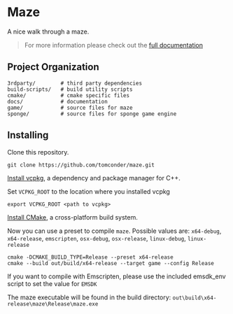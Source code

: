 # Maze

A nice walk through a maze.

> For more information please check out the [full documentation](https://tomconder.github.io/maze/)

## Project Organization

    3rdparty/        # third party dependencies
    build-scripts/   # build utility scripts
    cmake/           # cmake specific files
    docs/            # documentation
    game/            # source files for maze
    sponge/          # source files for sponge game engine


## Installing

Clone this repository.

```
git clone https://github.com/tomconder/maze.git
```

[Install vcpkg](https://github.com/microsoft/vcpkg#getting-started), a dependency and package manager for C++.

Set `VCPKG_ROOT` to the location where you installed vcpkg

```
export VCPKG_ROOT <path to vcpkg>
```

[Install CMake](https://cmake.org/install/), a cross-platform build system.

Now you can use a preset to compile `maze`. Possible values are: `x64-debug`, `x64-release`, `emscripten`, `osx-debug`, `osx-release`, `linux-debug`, `linux-release`
```
cmake -DCMAKE_BUILD_TYPE=Release --preset x64-release
cmake --build out/build/x64-release --target game --config Release
```

If you want to compile with Emscripten, please use the included emsdk_env script to set the value for `EMSDK`

The maze executable will be found in the build directory: `out\build\x64-release\maze\Release\maze.exe`
